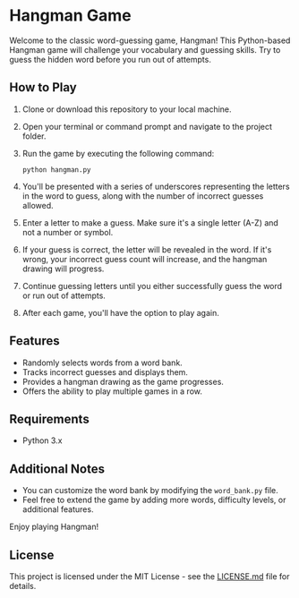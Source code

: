 # Hangman Game

Welcome to the classic word-guessing game, Hangman! This Python-based Hangman game will challenge your vocabulary and guessing skills. Try to guess the hidden word before you run out of attempts.

## How to Play

1. Clone or download this repository to your local machine.

2. Open your terminal or command prompt and navigate to the project folder.

3. Run the game by executing the following command:

   ```python hangman.py```

4. You'll be presented with a series of underscores representing the letters in the word to guess, along with the number of incorrect guesses allowed.

5. Enter a letter to make a guess. Make sure it's a single letter (A-Z) and not a number or symbol.

6. If your guess is correct, the letter will be revealed in the word. If it's wrong, your incorrect guess count will increase, and the hangman drawing will progress.

7. Continue guessing letters until you either successfully guess the word or run out of attempts.

8. After each game, you'll have the option to play again.

## Features

- Randomly selects words from a word bank.
- Tracks incorrect guesses and displays them.
- Provides a hangman drawing as the game progresses.
- Offers the ability to play multiple games in a row.

## Requirements

- Python 3.x

## Additional Notes

- You can customize the word bank by modifying the `word_bank.py` file.
- Feel free to extend the game by adding more words, difficulty levels, or additional features.

Enjoy playing Hangman!

## License

This project is licensed under the MIT License - see the [LICENSE.md](LICENSE.md) file for details.
